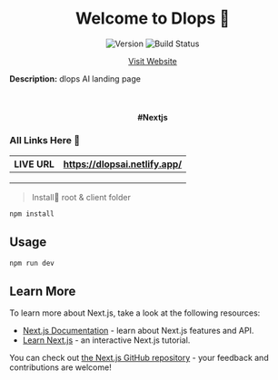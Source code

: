 <h1 align="center">Welcome to Dlops 👋</h1>
<p align="center">
  <img alt="Version" src="https://img.shields.io/badge/version-1.0.0-blue.svg?cacheSeconds=2592000" />
    <img src="https://camo.githubusercontent.com/e13276d25e087473204c677751e4d9b9b6ea5fbd/68747470733a2f2f7365637572652e7472617669732d63692e6f72672f61757468302f6e6f64652d6a736f6e776562746f6b656e2e7376673f6272616e63683d6d6173746572" alt="Build Status" style="max-width:100%;">
</p>
<p align="center">
<a  href="https://dlopsai.netlify.app/">Visit Website</a>
</p


> **Description:**  dlops AI landing page

​                 

<h4 align="center"> #Nextjs </h4>

### All Links Here :link:

| LIVE URL | https://dlopsai.netlify.app/ |
| :------: | :--------------------------: |
|          |                              |
|          |                              |
|          |                              |

> Install:saxophone: root & client folder

```sh
npm install
```

## Usage

```sh
npm run dev
```

## Learn More

To learn more about Next.js, take a look at the following resources:

- [Next.js Documentation](https://nextjs.org/docs) - learn about Next.js features and API.
- [Learn Next.js](https://nextjs.org/learn) - an interactive Next.js tutorial.

You can check out [the Next.js GitHub repository](https://github.com/vercel/next.js/) - your feedback and contributions are welcome!


